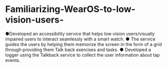 # Familiarizing-WearOS-to-low-vision-users-
●Developed an accessibility service that helps low vision users/visually impaired users to interact seamlessly with a smart watch.
● The service guides the users by helping them memorize the screen in the form of a grid through providing them Talk back exercises and tasks.
● Developed a logger using the Talkback service to collect the user information about tap events.
